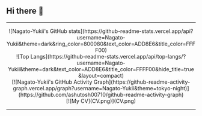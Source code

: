 ## Hi there 👋

---

<div style="text-align: center;">
  ![Nagato-Yukii's GitHub stats](https://github-readme-stats.vercel.app/api?username=Nagato-Yukii&theme=dark&ring_color=800080&text_color=ADD8E6&title_color=FFFF00)
</div>

<div style="text-align: center;">
  ![Top Langs](https://github-readme-stats.vercel.app/api/top-langs/?username=Nagato-Yukii&theme=dark&text_color=ADD8E6&title_color=FFFF00&hide_title=true&layout=compact)
</div>

<div style="text-align: center;">
  [![Nagato-Yukii's GitHub Activity Graph](https://github-readme-activity-graph.vercel.app/graph?username=Nagato-Yukii&theme=tokyo-night)](https://github.com/ashutosh00710/github-readme-activity-graph)
</div>

<div style="text-align: center;">
  [![My CV](CV.png)](CV.png)
</div>

---
